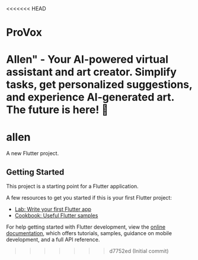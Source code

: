 <<<<<<< HEAD
# ProVox
Allen" - Your AI-powered virtual assistant and art creator. Simplify tasks, get personalized suggestions, and experience AI-generated art. The future is here! 🚀
=======
# allen

A new Flutter project.

## Getting Started

This project is a starting point for a Flutter application.

A few resources to get you started if this is your first Flutter project:

- [Lab: Write your first Flutter app](https://docs.flutter.dev/get-started/codelab)
- [Cookbook: Useful Flutter samples](https://docs.flutter.dev/cookbook)

For help getting started with Flutter development, view the
[online documentation](https://docs.flutter.dev/), which offers tutorials,
samples, guidance on mobile development, and a full API reference.
>>>>>>> d7752ed (Initial commit)

